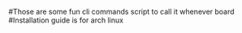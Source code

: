 #Those are some fun cli commands script to call it whenever board
#Installation guide is for arch linux
